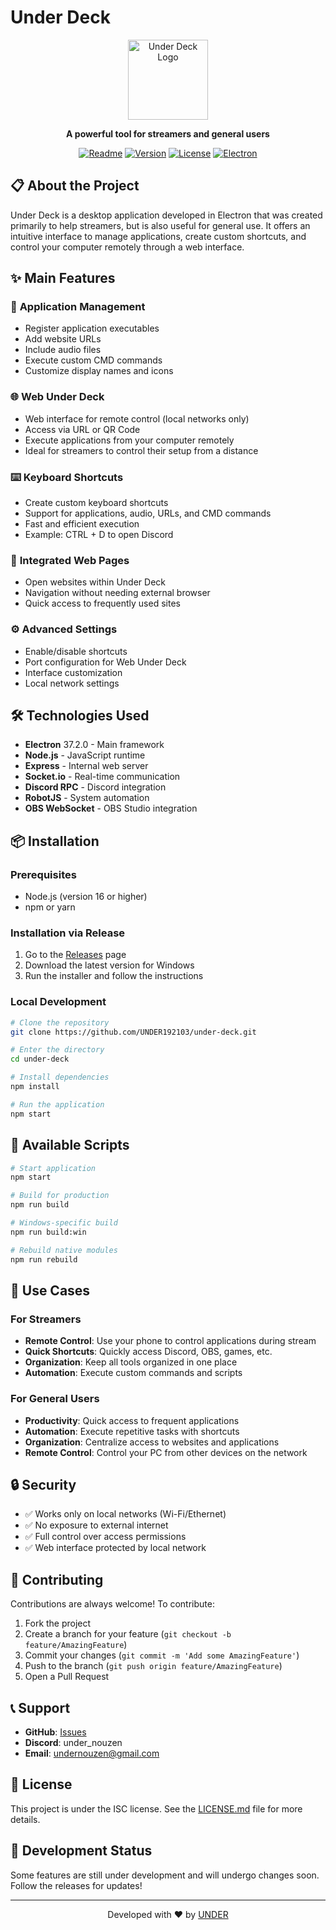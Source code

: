 # Under Deck

<div align="center">
  <img src="Domain/src/img/UDIx256.ico" alt="Under Deck Logo" width="128" height="128">
  
  **A powerful tool for streamers and general users**
  
  [![Readme](https://img.shields.io/badge/README%20PT-BR)](https://github.com/UNDER192103/under-deck/blob/main/README-PT-BR.md)
  [![Version](https://img.shields.io/badge/version-2.0.10-blue.svg)](https://github.com/UNDER192103/under-deck/releases)
  [![License](https://img.shields.io/badge/license-ISC-green.svg)](LICENSE.md)
  [![Electron](https://img.shields.io/badge/Electron-37.2.0-47848f.svg)](https://electronjs.org/)
</div>

## 📋 About the Project

Under Deck is a desktop application developed in Electron that was created primarily to help streamers, but is also useful for general use. It offers an intuitive interface to manage applications, create custom shortcuts, and control your computer remotely through a web interface.

## ✨ Main Features

### 🚀 **Application Management**
- Register application executables
- Add website URLs
- Include audio files
- Execute custom CMD commands
- Customize display names and icons

### 🌐 **Web Under Deck**
- Web interface for remote control (local networks only)
- Access via URL or QR Code
- Execute applications from your computer remotely
- Ideal for streamers to control their setup from a distance

### ⌨️ **Keyboard Shortcuts**
- Create custom keyboard shortcuts
- Support for applications, audio, URLs, and CMD commands
- Fast and efficient execution
- Example: CTRL + D to open Discord

### 📱 **Integrated Web Pages**
- Open websites within Under Deck
- Navigation without needing external browser
- Quick access to frequently used sites

### ⚙️ **Advanced Settings**
- Enable/disable shortcuts
- Port configuration for Web Under Deck
- Interface customization
- Local network settings

## 🛠️ Technologies Used

- **Electron** 37.2.0 - Main framework
- **Node.js** - JavaScript runtime
- **Express** - Internal web server
- **Socket.io** - Real-time communication
- **Discord RPC** - Discord integration
- **RobotJS** - System automation
- **OBS WebSocket** - OBS Studio integration

## 📦 Installation

### Prerequisites
- Node.js (version 16 or higher)
- npm or yarn

### Installation via Release
1. Go to the [Releases](https://github.com/UNDER192103/under-deck/releases) page
2. Download the latest version for Windows
3. Run the installer and follow the instructions

### Local Development
```bash
# Clone the repository
git clone https://github.com/UNDER192103/under-deck.git

# Enter the directory
cd under-deck

# Install dependencies
npm install

# Run the application
npm start
```

## 🔧 Available Scripts

```bash
# Start application
npm start

# Build for production
npm run build

# Windows-specific build
npm run build:win

# Rebuild native modules
npm run rebuild
```

## 🎯 Use Cases

### For Streamers
- **Remote Control**: Use your phone to control applications during stream
- **Quick Shortcuts**: Quickly access Discord, OBS, games, etc.
- **Organization**: Keep all tools organized in one place
- **Automation**: Execute custom commands and scripts

### For General Users
- **Productivity**: Quick access to frequent applications
- **Automation**: Execute repetitive tasks with shortcuts
- **Organization**: Centralize access to websites and applications
- **Remote Control**: Control your PC from other devices on the network

## 🔒 Security

- ✅ Works only on local networks (Wi-Fi/Ethernet)
- ✅ No exposure to external internet
- ✅ Full control over access permissions
- ✅ Web interface protected by local network

## 🤝 Contributing

Contributions are always welcome! To contribute:

1. Fork the project
2. Create a branch for your feature (`git checkout -b feature/AmazingFeature`)
3. Commit your changes (`git commit -m 'Add some AmazingFeature'`)
4. Push to the branch (`git push origin feature/AmazingFeature`)
5. Open a Pull Request

## 📞 Support

- **GitHub**: [Issues](https://github.com/UNDER192103/under-deck/issues)
- **Discord**: under_nouzen
- **Email**: undernouzen@gmail.com

## 📄 License

This project is under the ISC license. See the [LICENSE.md](LICENSE.md) file for more details.

## 🚧 Development Status

Some features are still under development and will undergo changes soon. Follow the releases for updates!

---

<div align="center">
  Developed with ❤️ by <a href="https://github.com/UNDER192103">UNDER</a>
</div>
